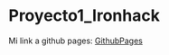 # Proyecto1_Ironhack

Mi link a github pages: [GithubPages](https://pelahumi.github.io/proyecto.github.io/)
